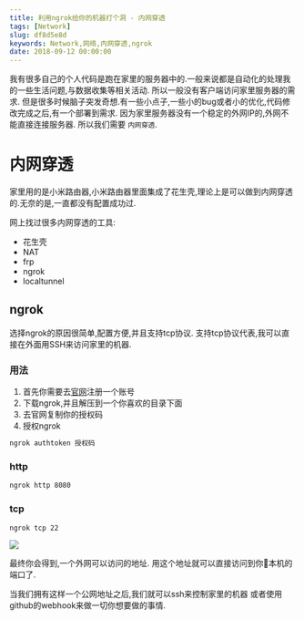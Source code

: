```yaml
---
title: 利用ngrok给你的机器打个洞 - 内网穿透
tags: [Network]
slug: df8d5e8d
keywords: Network,网络,内网穿透,ngrok
date: 2018-09-12 00:00:00
---
```


我有很多自己的个人代码是跑在家里的服务器中的.一般来说都是自动化的处理我的一些生活问题,与数据收集等相关活动.
所以一般没有客户端访问家里服务器的需求.
但是很多时候脑子突发奇想.有一些小点子,一些小的bug或者小的优化,代码修改完成之后,有一个部署到需求.
因为家里服务器没有一个稳定的外网IP的,外网不能直接连接服务器.
所以我们需要 `内网穿透`.

# 内网穿透

家里用的是小米路由器,小米路由器里面集成了花生壳,理论上是可以做到内网穿透的.无奈的是,一直都没有配置成功过.

网上找过很多内网穿透的工具:
* 花生壳
* NAT
* frp
* ngrok
* localtunnel


## ngrok

选择ngrok的原因很简单,配置方便,并且支持tcp协议.
支持tcp协议代表,我可以直接在外面用SSH来访问家里的机器.

### 用法
1. 首先你需要去[官网](https://ngrok.com/)注册一个账号
2. 下载ngrok,并且解压到一个你喜欢的目录下面
3. 去官网复制你的授权码
4. 授权ngrok

```bash
ngrok authtoken 授权码
```

### http
```bash
ngrok http 8080
```

### tcp
```bash
ngrok tcp 22
```

![](https://ngrok.com/static/img/ngrok-demo-static.png)

最终你会得到,一个外网可以访问的地址.
用这个地址就可以直接访问到你本机的端口了.


当我们拥有这样一个公网地址之后,我们就可以ssh来控制家里的机器
或者使用github的webhook来做一切你想要做的事情.